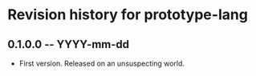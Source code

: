 # Revision history for prototype-lang

## 0.1.0.0 -- YYYY-mm-dd

* First version. Released on an unsuspecting world.
